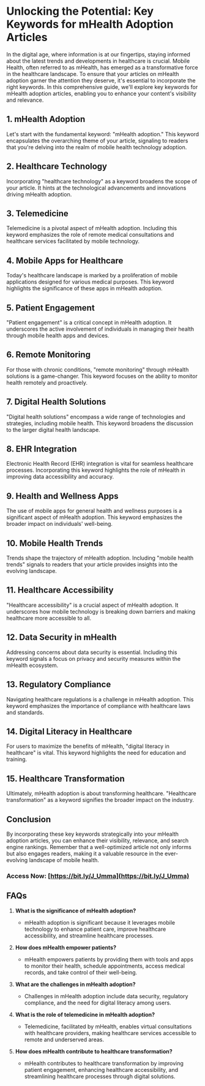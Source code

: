 # **Unlocking the Potential: Key Keywords for mHealth Adoption Articles**

In the digital age, where information is at our fingertips, staying informed about the latest trends and developments in healthcare is crucial. Mobile Health, often referred to as mHealth, has emerged as a transformative force in the healthcare landscape. To ensure that your articles on mHealth adoption garner the attention they deserve, it's essential to incorporate the right keywords. In this comprehensive guide, we'll explore key keywords for mHealth adoption articles, enabling you to enhance your content's visibility and relevance.

## **1. mHealth Adoption**

Let's start with the fundamental keyword: "mHealth adoption." This keyword encapsulates the overarching theme of your article, signaling to readers that you're delving into the realm of mobile health technology adoption.

## **2. Healthcare Technology**

Incorporating "healthcare technology" as a keyword broadens the scope of your article. It hints at the technological advancements and innovations driving mHealth adoption.

## **3. Telemedicine**

Telemedicine is a pivotal aspect of mHealth adoption. Including this keyword emphasizes the role of remote medical consultations and healthcare services facilitated by mobile technology.

## **4. Mobile Apps for Healthcare**

Today's healthcare landscape is marked by a proliferation of mobile applications designed for various medical purposes. This keyword highlights the significance of these apps in mHealth adoption.

## **5. Patient Engagement**

"Patient engagement" is a critical concept in mHealth adoption. It underscores the active involvement of individuals in managing their health through mobile health apps and devices.

## **6. Remote Monitoring**

For those with chronic conditions, "remote monitoring" through mHealth solutions is a game-changer. This keyword focuses on the ability to monitor health remotely and proactively.

## **7. Digital Health Solutions**

"Digital health solutions" encompass a wide range of technologies and strategies, including mobile health. This keyword broadens the discussion to the larger digital health landscape.

## **8. EHR Integration**

Electronic Health Record (EHR) integration is vital for seamless healthcare processes. Incorporating this keyword highlights the role of mHealth in improving data accessibility and accuracy.

## **9. Health and Wellness Apps**

The use of mobile apps for general health and wellness purposes is a significant aspect of mHealth adoption. This keyword emphasizes the broader impact on individuals' well-being.

## **10. Mobile Health Trends**

Trends shape the trajectory of mHealth adoption. Including "mobile health trends" signals to readers that your article provides insights into the evolving landscape.

## **11. Healthcare Accessibility**

"Healthcare accessibility" is a crucial aspect of mHealth adoption. It underscores how mobile technology is breaking down barriers and making healthcare more accessible to all.

## **12. Data Security in mHealth**

Addressing concerns about data security is essential. Including this keyword signals a focus on privacy and security measures within the mHealth ecosystem.

## **13. Regulatory Compliance**

Navigating healthcare regulations is a challenge in mHealth adoption. This keyword emphasizes the importance of compliance with healthcare laws and standards.

## **14. Digital Literacy in Healthcare**

For users to maximize the benefits of mHealth, "digital literacy in healthcare" is vital. This keyword highlights the need for education and training.

## **15. Healthcare Transformation**

Ultimately, mHealth adoption is about transforming healthcare. "Healthcare transformation" as a keyword signifies the broader impact on the industry.

## **Conclusion**

By incorporating these key keywords strategically into your mHealth adoption articles, you can enhance their visibility, relevance, and search engine rankings. Remember that a well-optimized article not only informs but also engages readers, making it a valuable resource in the ever-evolving landscape of mobile health.

### **Access Now: [https://bit.ly/J_Umma](https://bit.ly/J_Umma)**

## **FAQs**

1. **What is the significance of mHealth adoption?**
   - mHealth adoption is significant because it leverages mobile technology to enhance patient care, improve healthcare accessibility, and streamline healthcare processes.

2. **How does mHealth empower patients?**
   - mHealth empowers patients by providing them with tools and apps to monitor their health, schedule appointments, access medical records, and take control of their well-being.

3. **What are the challenges in mHealth adoption?**
   - Challenges in mHealth adoption include data security, regulatory compliance, and the need for digital literacy among users.

4. **What is the role of telemedicine in mHealth adoption?**
   - Telemedicine, facilitated by mHealth, enables virtual consultations with healthcare providers, making healthcare services accessible to remote and underserved areas.

5. **How does mHealth contribute to healthcare transformation?**
   - mHealth contributes to healthcare transformation by improving patient engagement, enhancing healthcare accessibility, and streamlining healthcare processes through digital solutions.
